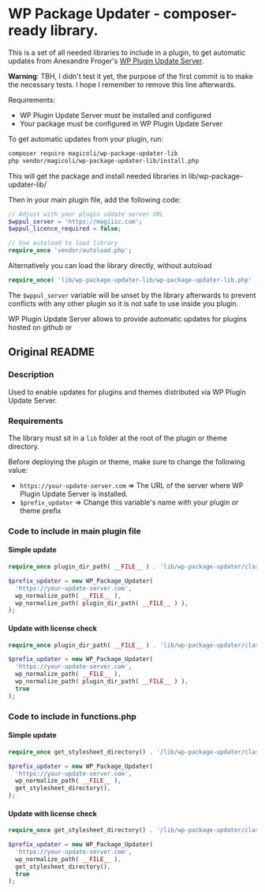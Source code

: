 # WP Package Updater - composer-ready library.

This is a set of all needed libraries to include in a plugin, to get automatic updates from Anexandre Froger's [WP Plugin Update Server](https://github.com/froger-me/wp-plugin-update-server).

**Warning**: TBH, I didn't test it yet, the purpose of the first commit is to make the necessary tests. I hope I remember to remove this line afterwards.

Requirements:

- WP Plugin Update Server must be installed and configured
- Your package must be configured in WP Plugin Update Server

To get automatic updates from your plugin, run:

```bash
composer require magicoli/wp-package-updater-lib
php vendor/magicoli/wp-package-updater-lib/install.php
```

This will get the package and install needed libraries in lib/wp-package-updater-lib/

Then in your main plugin file, add the following code:

```php
// Adjust with your plugin uddate server URL
$wppul_server = 'https://magiiic.com';
$wppul_licence_required = false;

// Use autoload to load library
require_once 'vendor/autoload.php';
```

Alternatively you can load the library directly, without autoload

```php
require_once( 'lib/wp-package-updater-lib/wp-package-updater-lib.php' );
```

The `$wppul_server` variable will be unset by the library afterwards to prevent conflicts with any other plugin so it is not safe to use inside you plugin.

WP Plugin Update Server allows to provide automatic updates for plugins hosted on github or

## Original README

### Description

Used to enable updates for plugins and themes distributed via WP Plugin Update Server.

### Requirements

The library must sit in a `lib` folder at the root of the plugin or theme directory.

Before deploying the plugin or theme, make sure to change the following value:

- `https://your-update-server.com` => The URL of the server where WP Plugin Update Server is installed.
- `$prefix_updater` => Change this variable's name with your plugin or theme prefix

### Code to include in main plugin file

#### Simple update

```php
require_once plugin_dir_path( __FILE__ ) . 'lib/wp-package-updater/class-wp-package-updater.php';

$prefix_updater = new WP_Package_Updater(
  'https://your-update-server.com',
  wp_normalize_path( __FILE__ ),
  wp_normalize_path( plugin_dir_path( __FILE__ ) ),
);
```

#### Update with license check

```php
require_once plugin_dir_path( __FILE__ ) . 'lib/wp-package-updater/class-wp-package-updater.php';

$prefix_updater = new WP_Package_Updater(
  'https://your-update-server.com',
  wp_normalize_path( __FILE__ ),
  wp_normalize_path( plugin_dir_path( __FILE__ ) ),
  true
);
```

### Code to include in functions.php

#### Simple update

```php
require_once get_stylesheet_directory() . '/lib/wp-package-updater/class-wp-package-updater.php';

$prefix_updater = new WP_Package_Updater(
  'https://your-update-server.com',
  wp_normalize_path( __FILE__ ),
  get_stylesheet_directory(),
);
```

#### Update with license check

```php
require_once get_stylesheet_directory() . '/lib/wp-package-updater/class-wp-package-updater.php';

$prefix_updater = new WP_Package_Updater(
  'https://your-update-server.com',
  wp_normalize_path( __FILE__ ),
  get_stylesheet_directory(),
  true
);
```
